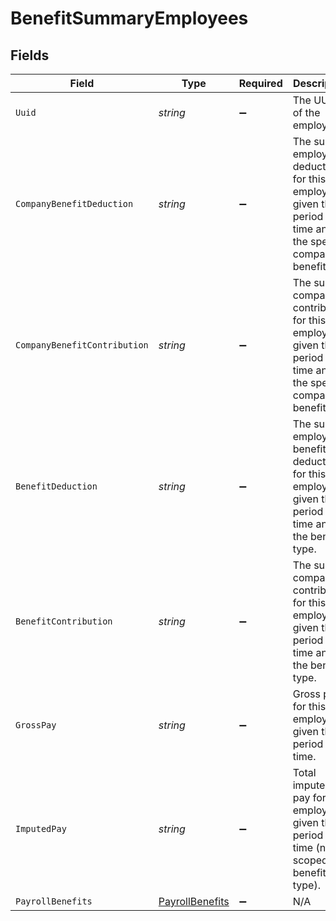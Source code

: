 # BenefitSummaryEmployees


## Fields

| Field                                                                                                        | Type                                                                                                         | Required                                                                                                     | Description                                                                                                  |
| ------------------------------------------------------------------------------------------------------------ | ------------------------------------------------------------------------------------------------------------ | ------------------------------------------------------------------------------------------------------------ | ------------------------------------------------------------------------------------------------------------ |
| `Uuid`                                                                                                       | *string*                                                                                                     | :heavy_minus_sign:                                                                                           | The UUID of the employee                                                                                     |
| `CompanyBenefitDeduction`                                                                                    | *string*                                                                                                     | :heavy_minus_sign:                                                                                           | The sum of employee deduction for this employee given the period of time and the specific company benefit.   |
| `CompanyBenefitContribution`                                                                                 | *string*                                                                                                     | :heavy_minus_sign:                                                                                           | The sum of company contribution for this employee given the period of time and the specific company benefit. |
| `BenefitDeduction`                                                                                           | *string*                                                                                                     | :heavy_minus_sign:                                                                                           | The sum of employee benefit deduction for this employee given the period of time and the benefit type.       |
| `BenefitContribution`                                                                                        | *string*                                                                                                     | :heavy_minus_sign:                                                                                           | The sum of company contribution for this employee given the period of time and the benefit type.             |
| `GrossPay`                                                                                                   | *string*                                                                                                     | :heavy_minus_sign:                                                                                           | Gross pay for this employee given the period of time.                                                        |
| `ImputedPay`                                                                                                 | *string*                                                                                                     | :heavy_minus_sign:                                                                                           | Total imputed pay for this employee given the period of time (not scoped to a benefit type).                 |
| `PayrollBenefits`                                                                                            | [PayrollBenefits](../../Models/Components/PayrollBenefits.md)                                                | :heavy_minus_sign:                                                                                           | N/A                                                                                                          |